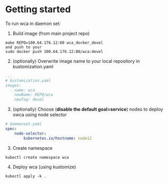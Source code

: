 Getting started
===============

To run wca in daemon set: 

1. Build image (from main project repo)

```
make REPO=100.64.176.12:80 wca_docker_devel
and push to your 
sudo docker push 100.64.176.12:80/wca:devel
```


2. (optionally) Overwrite image name to your local repository in kustomization.yaml

```yaml
...
# kustomization.yaml
images:
  - name: wca
    newName: REPO/wca
    newTag: devel
```

3. (optionally) Choose (**disable the default goal=service**) nodes to deploy owca using node selector

```yaml
# daemonset.yaml
spec:
    node-selector:
        kubernetes.io/hostname: node12

```

3. Create namespace

```shell
kubectl create namespace wca
```

4. Deploy wca (using kustomize)

```shell
kubectl apply -k .
```
